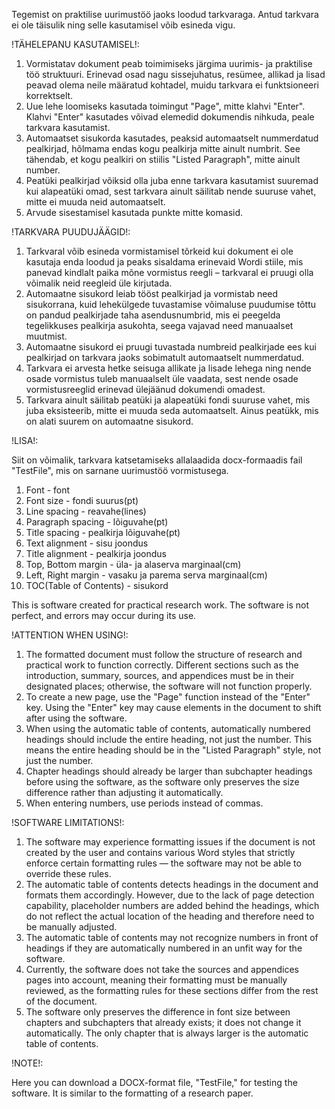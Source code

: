 Tegemist on praktilise uurimustöö jaoks loodud tarkvaraga. Antud tarkvara ei ole täisulik ning selle kasutamisel võib esineda vigu.

!TÄHELEPANU KASUTAMISEL!:

1. Vormistatav dokument peab toimimiseks järgima uurimis- ja praktilise töö struktuuri. 
Erinevad osad nagu sissejuhatus, resümee, allikad ja lisad peavad olema neile määratud kohtadel, muidu tarkvara ei funktsioneeri korrektselt.
2. Uue lehe loomiseks kasutada toimingut "Page", mitte klahvi "Enter". Klahvi "Enter" kasutades võivad elemedid dokumendis nihkuda, peale tarkvara kasutamist.
3. Automaatset sisukorda kasutades, peaksid automaatselt nummerdatud pealkirjad, hõlmama endas kogu pealkirja mitte ainult numbrit. See tähendab, et kogu pealkiri on stiilis "Listed Paragraph", mitte ainult number.
4. Peatüki pealkirjad võiksid olla juba enne tarkvara kasutamist suuremad kui alapeatüki omad, sest tarkvara ainult säilitab nende suuruse vahet, mitte ei muuda neid automaatselt.
5. Arvude sisestamisel kasutada punkte mitte komasid.


!TARKVARA PUUDUJÄÄGID!:

1. Tarkvaral võib esineda vormistamisel tõrkeid kui dokument ei ole kasutaja enda loodud ja peaks sisaldama erinevaid Wordi stiile, mis panevad kindlalt paika mõne vormistus reegli – tarkvaral ei pruugi olla võimalik neid reegleid üle kirjutada. 
2. Automaatne sisukord leiab tööst pealkirjad ja vormistab need sisukorrana, kuid lehekülgede tuvastamise võimaluse puudumise tõttu on pandud pealkirjade taha asendusnumbrid, mis ei peegelda tegelikkuses pealkirja asukohta, seega vajavad need manuaalset muutmist.
3. Automaatne sisukord ei pruugi tuvastada numbreid pealkirjade ees kui pealkirjad on tarkvara jaoks sobimatult automaatselt nummerdatud.
4. Tarkvara ei arvesta hetke seisuga allikate ja lisade lehega ning nende osade vormistus tuleb manuaalselt üle vaadata, sest nende osade vormistusreeglid erinevad ülejäänud dokumendi omadest.
5. Tarkvara ainult säilitab peatüki ja alapeatüki fondi suuruse vahet, mis juba eksisteerib, mitte ei muuda seda automaatselt. Ainus peatükk, mis on alati suurem on automaatne sisukord.

!LISA!:

Siit on võimalik, tarkvara katsetamiseks allalaadida docx-formaadis fail "TestFile", mis on sarnane uurimustöö vormistusega.

1. Font - font
2. Font size - fondi suurus(pt)
3. Line spacing - reavahe(lines)
4. Paragraph spacing - lõiguvahe(pt)
5. Title spacing - pealkirja lõiguvahe(pt)
6. Text alignment - sisu joondus
7. Title alignment - pealkirja joondus
8. Top, Bottom margin - üla- ja alaserva marginaal(cm)
9. Left, Right margin - vasaku ja parema serva marginaal(cm)
10. TOC(Table of Contents) - sisukord

This is software created for practical research work. The software is not perfect, and errors may occur during its use.

!ATTENTION WHEN USING!:

1. The formatted document must follow the structure of research and practical work to function correctly. Different sections such as the introduction, summary, sources, and appendices must be in their designated places; otherwise, the software will not function properly.
2. To create a new page, use the "Page" function instead of the "Enter" key. Using the "Enter" key may cause elements in the document to shift after using the software.
3. When using the automatic table of contents, automatically numbered headings should include the entire heading, not just the number. This means the entire heading should be in the "Listed Paragraph" style, not just the number.
4. Chapter headings should already be larger than subchapter headings before using the software, as the software only preserves the size difference rather than adjusting it automatically.
5. When entering numbers, use periods instead of commas.

!SOFTWARE LIMITATIONS!:

1. The software may experience formatting issues if the document is not created by the user and contains various Word styles that strictly enforce certain formatting rules — the software may not be able to override these rules.
2. The automatic table of contents detects headings in the document and formats them accordingly. However, due to the lack of page detection capability, placeholder numbers are added behind the headings, which do not reflect the actual location of the heading and therefore need to be manually adjusted.
3. The automatic table of contents may not recognize numbers in front of headings if they are automatically numbered in an unfit way for the software.
4. Currently, the software does not take the sources and appendices pages into account, meaning their formatting must be manually reviewed, as the formatting rules for these sections differ from the rest of the document.
5. The software only preserves the difference in font size between chapters and subchapters that already exists; it does not change it automatically. The only chapter that is always larger is the automatic table of contents.

!NOTE!:

Here you can download a DOCX-format file, "TestFile," for testing the software. It is similar to the formatting of a research paper.
